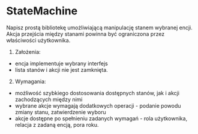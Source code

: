 # StateMachine

Napisz prostą bibliotekę umożliwiającą manipulację stanem wybranej encji. Akcja przejścia między stanami powinna być ograniczona przez właściwości użytkownika.

1. Założenia:
 - encja implementuje wybrany interfejs
 - lista stanów i akcji nie jest zamknięta.

2. Wymagania:
 - możliwość szybkiego dostosowania dostępnych stanów, jak i akcji zachodzących między nimi
 - wybrane akcje wymagają dodatkowych operacji - podanie powodu zmiany stanu, zatwierdzenie wyboru
 - akcje dostępne po spełnieniu zadanych wymagań - rola użytkownika, relacja z zadaną encją, pora roku.
